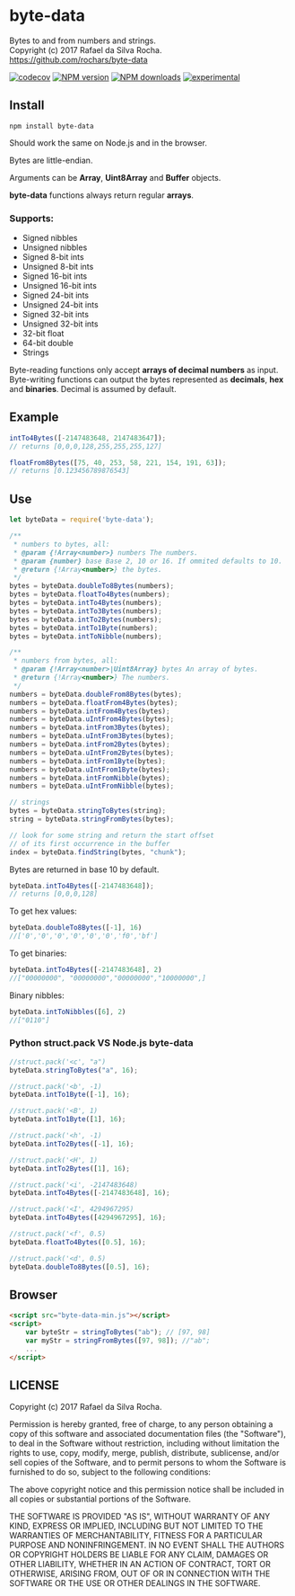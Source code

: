 # byte-data
Bytes to and from numbers and strings.  
Copyright (c) 2017 Rafael da Silva Rocha.  
https://github.com/rochars/byte-data

[![codecov](https://codecov.io/gh/rochars/byte-data/branch/master/graph/badge.svg)](https://codecov.io/gh/rochars/byte-data) [![NPM version](https://img.shields.io/npm/v/byte-data.svg?style=flat)](https://www.npmjs.com/package/byte-data) [![NPM downloads](https://img.shields.io/npm/dm/byte-data.svg?style=flat)](https://www.npmjs.com/package/byte-data) [![experimental](http://badges.github.io/stability-badges/dist/experimental.svg)](http://github.com/badges/stability-badges)

## Install
```
npm install byte-data
```

Should work the same on Node.js and in the browser.

Bytes are little-endian.

Arguments can be **Array**, **Uint8Array** and **Buffer** objects.

**byte-data** functions always return regular **arrays**.

### Supports:
- Signed nibbles
- Unsigned nibbles
- Signed 8-bit ints
- Unsigned 8-bit ints
- Signed 16-bit ints
- Unsigned 16-bit ints
- Signed 24-bit ints
- Unsigned 24-bit ints
- Signed 32-bit ints
- Unsigned 32-bit ints
- 32-bit float
- 64-bit double
- Strings

Byte-reading functions only accept **arrays of decimal numbers** as input.
Byte-writing functions can output the bytes represented as **decimals**, **hex** and **binaries**. Decimal is assumed by default.

## Example
```javascript
intTo4Bytes([-2147483648, 2147483647]);
// returns [0,0,0,128,255,255,255,127]

floatFrom8Bytes([75, 40, 253, 58, 221, 154, 191, 63]);
// returns [0.123456789876543]
```

## Use
```javascript
let byteData = require('byte-data');

/**
 * numbers to bytes, all:
 * @param {!Array<number>} numbers The numbers.
 * @param {number} base Base 2, 10 or 16. If ommited defaults to 10.
 * @return {!Array<number>} the bytes.
 */
bytes = byteData.doubleTo8Bytes(numbers);
bytes = byteData.floatTo4Bytes(numbers);
bytes = byteData.intTo4Bytes(numbers);
bytes = byteData.intTo3Bytes(numbers);
bytes = byteData.intTo2Bytes(numbers);
bytes = byteData.intTo1Byte(numbers);
bytes = byteData.intToNibble(numbers);

/**
 * numbers from bytes, all:
 * @param {!Array<number>|Uint8Array} bytes An array of bytes.
 * @return {!Array<number>} The numbers.
 */
numbers = byteData.doubleFrom8Bytes(bytes);
numbers = byteData.floatFrom4Bytes(bytes);
numbers = byteData.intFrom4Bytes(bytes);
numbers = byteData.uIntFrom4Bytes(bytes);
numbers = byteData.intFrom3Bytes(bytes);
numbers = byteData.uIntFrom3Bytes(bytes);
numbers = byteData.intFrom2Bytes(bytes);
numbers = byteData.uIntFrom2Bytes(bytes);
numbers = byteData.intFrom1Byte(bytes);
numbers = byteData.uIntFrom1Byte(bytes);
numbers = byteData.intFromNibble(bytes);
numbers = byteData.uIntFromNibble(bytes);

// strings
bytes = byteData.stringToBytes(string);
string = byteData.stringFromBytes(bytes);

// look for some string and return the start offset
// of its first occurrence in the buffer 
index = byteData.findString(bytes, "chunk");
```

Bytes are returned in base 10 by default.
```javascript
byteData.intTo4Bytes([-2147483648]);
// returns [0,0,0,128]
```

To get hex values:
```javascript
byteData.doubleTo8Bytes([-1], 16)
//['0','0','0','0','0','0','f0','bf']
```

To get binaries:
```javascript
byteData.intTo4Bytes([-2147483648], 2)
//["00000000", "00000000","00000000","10000000",]
```

Binary nibbles:
```javascript
byteData.intToNibbles([6], 2)
//["0110"]
```

### Python struct.pack VS Node.js byte-data
```javascript
//struct.pack('<c', "a")
byteData.stringToBytes("a", 16);

//struct.pack('<b', -1)
byteData.intTo1Byte([-1], 16);

//struct.pack('<B', 1)
byteData.intTo1Byte([1], 16);

//struct.pack('<h', -1)
byteData.intTo2Bytes([-1], 16);

//struct.pack('<H', 1)
byteData.intTo2Bytes([1], 16);

//struct.pack('<i', -2147483648)
byteData.intTo4Bytes([-2147483648], 16);

//struct.pack('<I', 4294967295)
byteData.intTo4Bytes([4294967295], 16);

//struct.pack('<f', 0.5)
byteData.floatTo4Bytes([0.5], 16);

//struct.pack('<d', 0.5)
byteData.doubleTo8Bytes([0.5], 16);
```

## Browser
```html
<script src="byte-data-min.js"></script>
<script>
    var byteStr = stringToBytes("ab"); // [97, 98]
    var myStr = stringFromBytes([97, 98]); //"ab";
    ...
</script>
```

## LICENSE
Copyright (c) 2017 Rafael da Silva Rocha.

Permission is hereby granted, free of charge, to any person obtaining
a copy of this software and associated documentation files (the
"Software"), to deal in the Software without restriction, including
without limitation the rights to use, copy, modify, merge, publish,
distribute, sublicense, and/or sell copies of the Software, and to
permit persons to whom the Software is furnished to do so, subject to
the following conditions:

The above copyright notice and this permission notice shall be
included in all copies or substantial portions of the Software.

THE SOFTWARE IS PROVIDED "AS IS", WITHOUT WARRANTY OF ANY KIND,
EXPRESS OR IMPLIED, INCLUDING BUT NOT LIMITED TO THE WARRANTIES OF
MERCHANTABILITY, FITNESS FOR A PARTICULAR PURPOSE AND
NONINFRINGEMENT. IN NO EVENT SHALL THE AUTHORS OR COPYRIGHT HOLDERS BE
LIABLE FOR ANY CLAIM, DAMAGES OR OTHER LIABILITY, WHETHER IN AN ACTION
OF CONTRACT, TORT OR OTHERWISE, ARISING FROM, OUT OF OR IN CONNECTION
WITH THE SOFTWARE OR THE USE OR OTHER DEALINGS IN THE SOFTWARE.

